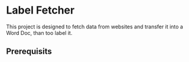 # Label Fetcher

This project is designed to fetch data from websites and transfer it into a Word Doc, than too label it.

## Prerequisits

